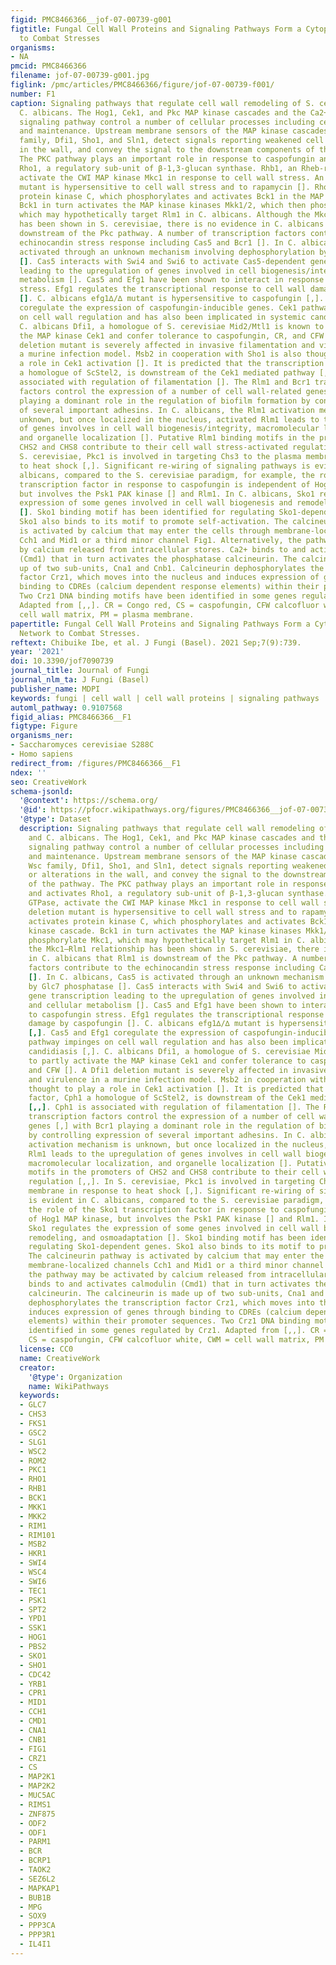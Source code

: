 ```yaml
---
figid: PMC8466366__jof-07-00739-g001
figtitle: Fungal Cell Wall Proteins and Signaling Pathways Form a Cytoprotective Network
  to Combat Stresses
organisms:
- NA
pmcid: PMC8466366
filename: jof-07-00739-g001.jpg
figlink: /pmc/articles/PMC8466366/figure/jof-07-00739-f001/
number: F1
caption: Signaling pathways that regulate cell wall remodeling of S. cerevisiae and
  C. albicans. The Hog1, Cek1, and Pkc MAP kinase cascades and the Ca2+/calcineurin
  signaling pathway control a number of cellular processes including cell wall synthesis
  and maintenance. Upstream membrane sensors of the MAP kinase cascades include Wsc
  family, Dfi1, Sho1, and Sln1, detect signals reporting weakened cell wall or alterations
  in the wall, and convey the signal to the downstream components of the pathway.
  The PKC pathway plays an important role in response to caspofungin and activates
  Rho1, a regulatory sub-unit of β-1,3-glucan synthase. Rhb1, an Rheb-related GTPase,
  activate the CWI MAP kinase Mkc1 in response to cell wall stress. An Rhb1 deletion
  mutant is hypersensitive to cell wall stress and to rapamycin []. Rho1 activates
  protein kinase C, which phosphorylates and activates Bck1 in the MAP kinase cascade.
  Bck1 in turn activates the MAP kinase kinases Mkk1/2, which then phosphorylate Mkc1,
  which may hypothetically target Rlm1 in C. albicans. Although the Mkc1–Rlm1 relationship
  has been shown in S. cerevisiae, there is no evidence in C. albicans that Rlm1 is
  downstream of the Pkc pathway. A number of transcription factors contribute to the
  echinocandin stress response including Cas5 and Bcr1 []. In C. albicans, Cas5 is
  activated through an unknown mechanism involving dephosphorylation by Glc7 phosphatase
  []. Cas5 interacts with Swi4 and Swi6 to activate Cas5-dependent gene transcription
  leading to the upregulation of genes involved in cell biogenesis/integrity and cellular
  metabolism []. Cas5 and Efg1 have been shown to interact in response to caspofungin
  stress. Efg1 regulates the transcriptional response to cell wall damage by caspofungin
  []. C. albicans efg1∆/∆ mutant is hypersensitive to caspofungin [,]. Cas5 and Efg1
  coregulate the expression of caspofungin-inducible genes. Cek1 pathway impinges
  on cell wall regulation and has also been implicated in systemic candidiasis [,].
  C. albicans Dfi1, a homologue of S. cerevisiae Mid2/Mtl1 is known to partly activate
  the MAP kinase Cek1 and confer tolerance to caspofungin, CR, and CFW []. A Dfi1
  deletion mutant is severely affected in invasive filamentation and virulence in
  a murine infection model. Msb2 in cooperation with Sho1 is also thought to play
  a role in Cek1 activation []. It is predicted that the transcription factor, Cph1
  a homologue of ScStel2, is downstream of the Cek1 mediated pathway [,,]. Cph1 is
  associated with regulation of filamentation []. The Rlm1 and Bcr1 transcription
  factors control the expression of a number of cell wall-related genes [,] with Bcr1
  playing a dominant role in the regulation of biofilm formation by controlling expression
  of several important adhesins. In C. albicans, the Rlm1 activation mechanism is
  unknown, but once localized in the nucleus, activated Rlm1 leads to the upregulation
  of genes involves in cell wall biogenesis/integrity, macromolecular localization,
  and organelle localization []. Putative Rlm1 binding motifs in the promoters of
  CHS2 and CHS8 contribute to their cell wall stress-activated regulation [,,]. In
  S. cerevisiae, Pkc1 is involved in targeting Chs3 to the plasma membrane in response
  to heat shock [,]. Significant re-wiring of signaling pathways is evident in C.
  albicans, compared to the S. cerevisiae paradigm, for example, the role of the Sko1
  transcription factor in response to caspofungin is independent of Hog1 MAP kinase,
  but involves the Psk1 PAK kinase [] and Rlm1. In C. albicans, Sko1 regulates the
  expression of some genes involved in cell wall biogenesis and remodeling, and osmoadaptation
  []. Sko1 binding motif has been identified for regulating Sko1-dependent genes.
  Sko1 also binds to its motif to promote self-activation. The calcineurin pathway
  is activated by calcium that may enter the cells through membrane-localized channels
  Cch1 and Mid1 or a third minor channel Fig1. Alternatively, the pathway may be activated
  by calcium released from intracellular stores. Ca2+ binds to and activates calmodulin
  (Cmd1) that in turn activates the phosphatase calcineurin. The calcineurin is made
  up of two sub-units, Cna1 and Cnb1. Calcineurin dephosphorylates the transcription
  factor Crz1, which moves into the nucleus and induces expression of genes through
  binding to CDREs (calcium dependent response elements) within their promoter sequences.
  Two Crz1 DNA binding motifs have been identified in some genes regulated by Crz1.
  Adapted from [,,]. CR = Congo red, CS = caspofungin, CFW calcofluor white, CWM =
  cell wall matrix, PM = plasma membrane.
papertitle: Fungal Cell Wall Proteins and Signaling Pathways Form a Cytoprotective
  Network to Combat Stresses.
reftext: Chibuike Ibe, et al. J Fungi (Basel). 2021 Sep;7(9):739.
year: '2021'
doi: 10.3390/jof7090739
journal_title: Journal of Fungi
journal_nlm_ta: J Fungi (Basel)
publisher_name: MDPI
keywords: fungi | cell wall | cell wall proteins | signaling pathways | stress tolerance
automl_pathway: 0.9107568
figid_alias: PMC8466366__F1
figtype: Figure
organisms_ner:
- Saccharomyces cerevisiae S288C
- Homo sapiens
redirect_from: /figures/PMC8466366__F1
ndex: ''
seo: CreativeWork
schema-jsonld:
  '@context': https://schema.org/
  '@id': https://pfocr.wikipathways.org/figures/PMC8466366__jof-07-00739-g001.html
  '@type': Dataset
  description: Signaling pathways that regulate cell wall remodeling of S. cerevisiae
    and C. albicans. The Hog1, Cek1, and Pkc MAP kinase cascades and the Ca2+/calcineurin
    signaling pathway control a number of cellular processes including cell wall synthesis
    and maintenance. Upstream membrane sensors of the MAP kinase cascades include
    Wsc family, Dfi1, Sho1, and Sln1, detect signals reporting weakened cell wall
    or alterations in the wall, and convey the signal to the downstream components
    of the pathway. The PKC pathway plays an important role in response to caspofungin
    and activates Rho1, a regulatory sub-unit of β-1,3-glucan synthase. Rhb1, an Rheb-related
    GTPase, activate the CWI MAP kinase Mkc1 in response to cell wall stress. An Rhb1
    deletion mutant is hypersensitive to cell wall stress and to rapamycin []. Rho1
    activates protein kinase C, which phosphorylates and activates Bck1 in the MAP
    kinase cascade. Bck1 in turn activates the MAP kinase kinases Mkk1/2, which then
    phosphorylate Mkc1, which may hypothetically target Rlm1 in C. albicans. Although
    the Mkc1–Rlm1 relationship has been shown in S. cerevisiae, there is no evidence
    in C. albicans that Rlm1 is downstream of the Pkc pathway. A number of transcription
    factors contribute to the echinocandin stress response including Cas5 and Bcr1
    []. In C. albicans, Cas5 is activated through an unknown mechanism involving dephosphorylation
    by Glc7 phosphatase []. Cas5 interacts with Swi4 and Swi6 to activate Cas5-dependent
    gene transcription leading to the upregulation of genes involved in cell biogenesis/integrity
    and cellular metabolism []. Cas5 and Efg1 have been shown to interact in response
    to caspofungin stress. Efg1 regulates the transcriptional response to cell wall
    damage by caspofungin []. C. albicans efg1∆/∆ mutant is hypersensitive to caspofungin
    [,]. Cas5 and Efg1 coregulate the expression of caspofungin-inducible genes. Cek1
    pathway impinges on cell wall regulation and has also been implicated in systemic
    candidiasis [,]. C. albicans Dfi1, a homologue of S. cerevisiae Mid2/Mtl1 is known
    to partly activate the MAP kinase Cek1 and confer tolerance to caspofungin, CR,
    and CFW []. A Dfi1 deletion mutant is severely affected in invasive filamentation
    and virulence in a murine infection model. Msb2 in cooperation with Sho1 is also
    thought to play a role in Cek1 activation []. It is predicted that the transcription
    factor, Cph1 a homologue of ScStel2, is downstream of the Cek1 mediated pathway
    [,,]. Cph1 is associated with regulation of filamentation []. The Rlm1 and Bcr1
    transcription factors control the expression of a number of cell wall-related
    genes [,] with Bcr1 playing a dominant role in the regulation of biofilm formation
    by controlling expression of several important adhesins. In C. albicans, the Rlm1
    activation mechanism is unknown, but once localized in the nucleus, activated
    Rlm1 leads to the upregulation of genes involves in cell wall biogenesis/integrity,
    macromolecular localization, and organelle localization []. Putative Rlm1 binding
    motifs in the promoters of CHS2 and CHS8 contribute to their cell wall stress-activated
    regulation [,,]. In S. cerevisiae, Pkc1 is involved in targeting Chs3 to the plasma
    membrane in response to heat shock [,]. Significant re-wiring of signaling pathways
    is evident in C. albicans, compared to the S. cerevisiae paradigm, for example,
    the role of the Sko1 transcription factor in response to caspofungin is independent
    of Hog1 MAP kinase, but involves the Psk1 PAK kinase [] and Rlm1. In C. albicans,
    Sko1 regulates the expression of some genes involved in cell wall biogenesis and
    remodeling, and osmoadaptation []. Sko1 binding motif has been identified for
    regulating Sko1-dependent genes. Sko1 also binds to its motif to promote self-activation.
    The calcineurin pathway is activated by calcium that may enter the cells through
    membrane-localized channels Cch1 and Mid1 or a third minor channel Fig1. Alternatively,
    the pathway may be activated by calcium released from intracellular stores. Ca2+
    binds to and activates calmodulin (Cmd1) that in turn activates the phosphatase
    calcineurin. The calcineurin is made up of two sub-units, Cna1 and Cnb1. Calcineurin
    dephosphorylates the transcription factor Crz1, which moves into the nucleus and
    induces expression of genes through binding to CDREs (calcium dependent response
    elements) within their promoter sequences. Two Crz1 DNA binding motifs have been
    identified in some genes regulated by Crz1. Adapted from [,,]. CR = Congo red,
    CS = caspofungin, CFW calcofluor white, CWM = cell wall matrix, PM = plasma membrane.
  license: CC0
  name: CreativeWork
  creator:
    '@type': Organization
    name: WikiPathways
  keywords:
  - GLC7
  - CHS3
  - FKS1
  - GSC2
  - SLG1
  - WSC2
  - ROM2
  - PKC1
  - RHO1
  - RHB1
  - BCK1
  - MKK1
  - MKK2
  - RIM1
  - RIM101
  - MSB2
  - HKR1
  - SWI4
  - WSC4
  - SWI6
  - TEC1
  - PSK1
  - SPT2
  - YPD1
  - SSK1
  - HOG1
  - PBS2
  - SKO1
  - SHO1
  - CDC42
  - YRB1
  - CPR1
  - MID1
  - CCH1
  - CMD1
  - CNA1
  - CNB1
  - FIG1
  - CRZ1
  - CS
  - MAP2K1
  - MAP2K2
  - MUC5AC
  - RIMS1
  - ZNF875
  - ODF2
  - ODF1
  - PARM1
  - BCR
  - BCRP1
  - TAOK2
  - SEZ6L2
  - MAPKAP1
  - BUB1B
  - MPG
  - SOX9
  - PPP3CA
  - PPP3R1
  - IL4I1
---
```

